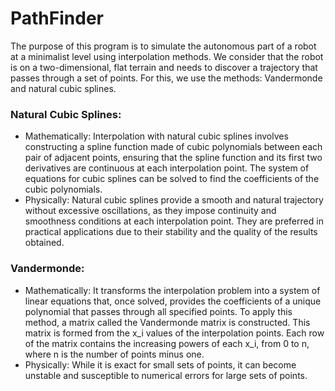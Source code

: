 # PathFinder

The purpose of this program is to simulate the autonomous part of a robot at a minimalist level using interpolation methods. 
We consider that the robot is on a two-dimensional, flat terrain and needs to discover a trajectory that passes through a set of points. 
For this, we use the methods: Vandermonde and natural cubic splines.

### Natural Cubic Splines:

* Mathematically: Interpolation with natural cubic splines involves constructing a spline function made of cubic polynomials between each pair of adjacent points, ensuring that the spline function and its first two derivatives are continuous at each interpolation point. 
The system of equations for cubic splines can be solved to find the coefficients of the cubic polynomials.
* Physically: Natural cubic splines provide a smooth and natural trajectory without excessive oscillations, as they impose continuity and smoothness conditions at each interpolation point. They are preferred in practical applications due to their stability and the quality of the results obtained.

### Vandermonde:

* Mathematically: It transforms the interpolation problem into a system of linear equations that, once solved, provides the coefficients of a unique polynomial that passes through all specified points. To apply this method, a matrix called the Vandermonde matrix is constructed. This matrix is formed from the x_i values of the interpolation points. Each row of the matrix contains the increasing powers of each x_i, from 0 to n, where n is the number of points minus one.
* Physically: While it is exact for small sets of points, it can become unstable and susceptible to numerical errors for large sets of points.
